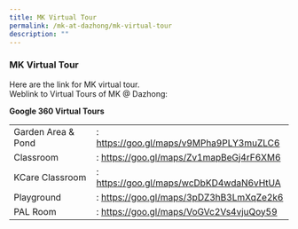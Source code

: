 ```yaml
---
title: MK Virtual Tour
permalink: /mk-at-dazhong/mk-virtual-tour
description: ""
---
```

### MK Virtual Tour

Here are the link for MK virtual tour.<br>
Weblink to Virtual Tours of MK @ Dazhong:

**Google 360 Virtual Tours**

|  	|  	|
|---	|---	|
| Garden Area & Pond 	| : https://goo.gl/maps/v9MPha9PLY3muZLC6 	|
| Classroom 	| : https://goo.gl/maps/Zv1mapBeGj4rF6XM6 	|
| KCare Classroom 	| : https://goo.gl/maps/wcDbKD4wdaN6vHtUA 	|
| Playground 	| : https://goo.gl/maps/3pDZ3hB3LmXqZe2k6 	|
| PAL Room 	| : https://goo.gl/maps/VoGVc2Vs4vjuQoy59 	|